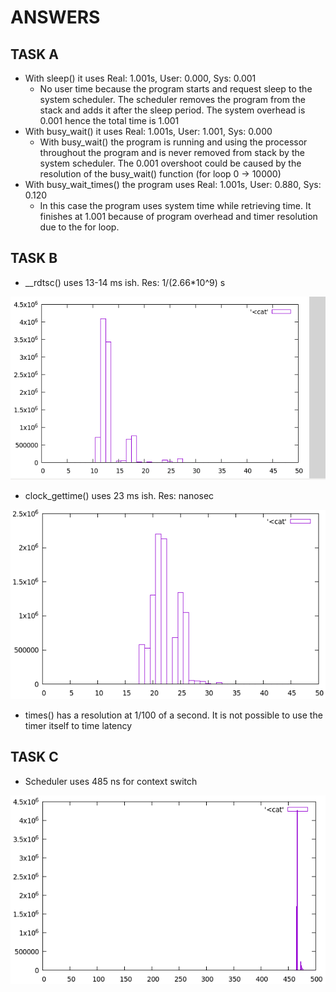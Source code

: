 # ANSWERS

## TASK A
- With sleep() it uses Real: 1.001s, User: 0.000, Sys: 0.001
    - No user time because the program starts and request sleep to the system scheduler. The scheduler removes the program from the stack and adds it after the sleep period. The system overhead is 0.001 hence the total time is 1.001
- With busy_wait() it uses Real: 1.001s, User: 1.001, Sys: 0.000
    - With busy_wait() the program is running and using the processor throughout the program and is never removed from stack by the system scheduler. The 0.001 overshoot could be caused by the resolution of the busy_wait() function (for loop 0 -> 10000)
- With busy_wait_times() the program uses Real: 1.001s, User: 0.880, Sys: 0.120
    - In this case the program uses system time while retrieving time. It finishes at 1.001 because of program overhead and timer resolution due to the for loop.

## TASK B
- __rdtsc() uses 13-14 ms ish. Res: 1/(2.66*10^9) s

![__rdtsc()](__rdtsc.png)

- clock_gettime() uses 23 ms ish. Res: nanosec

![clock_gettime()](clock_gettime.png)

- times() has a resolution at 1/100 of a second. It is not possible to use the timer itself to time latency

## TASK C
- Scheduler uses 485 ns for context switch

![Context switch](0-500.png)